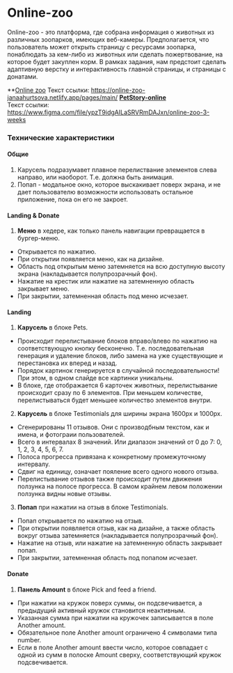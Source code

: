 # Online-zoo

Online-zoo - это платформа, где собрана информация о животных из различных зоопарков, имеющих веб-камеры. Предполагается, что пользователь может открыть страницу с ресурсами зоопарка, понаблюдать за кем-либо из животных или сделать пожертвование, на которое будет закуплен корм. В рамках задания, нам предстоит сделать адаптивную верстку и интерактивность главной страницы, и страницы с донатами.

**[Online zoo](https://online-zoo-janaahurtsova.netlify.app/pages/main/)
Текст ссылки: https://online-zoo-janaahurtsova.netlify.app/pages/main/
**[PetStory-online](https://www.figma.com/file/ypzT9idgAILaSRVRmDAJxn/online-zoo-3-weeks)**  
Текст ссылки: https://www.figma.com/file/ypzT9idgAILaSRVRmDAJxn/online-zoo-3-weeks

### Технические характеристики


#### Общие

1. Карусель подразумавет плавное перелиствание элементов слева направо, или наоборот. Т.е. должна быть анимация.
2. Попап - модальное окно, которое выскакивает поверх экрана, и не дает пользователю возможности использовать остальное приложение, пока он его не закроет.


#### Landing & Donate

1. **Меню** в хедере, как только панель навигации превращается в бургер-меню.  
- Открывается по нажатию.  
- При открытии появляется меню, как на дизайне.
- Область под открытым меню затемняется на всю доступную высоту экрана (накладывается полупрозрачный фон).  
- Нажатие на крестик или нажатие на затемненную область закрывает меню.  
- При закрытии, затемненная область под меню исчезает.  


#### Landing

1. **Карусель** в блоке Pets.
- Происходит перелистывание блоков вправо/влево по нажатию на соответствующую кнопку бесконечно. Т.е. последовательная генерация и удаление блоков, либо замена на уже существующие и перестановка их вперед и назад.  
- Порядок картинок генерируется в случайной последовательности! При этом, в одном слайде все картинки уникальны.  
- В блоке, где отображается 6 карточек животных, перелистывание происходит сразу по 6 элементов. При меньшем количестве, перелистываться будет меньшее количество элементов внутри.  

2. **Карусель** в блоке Testimonials для ширины экрана 1600px и 1000px.
- Сгенерированы 11 отзывов. Они с производбным текстом, как и имена, и фотограии пользователей.  
- Всего в интервалах 8 значений. Или диапазон значений от 0 до 7: 0, 1, 2, 3, 4, 5, 6, 7.  
- Полоса прогресса привязана к конкретному промежуточному интервалу.
- Сдвиг на единицу, означает пояление всего одного нового отзыва.
- Перелистывание отзывов также происходит путем движения ползунка на полосе прогресса. В самом крайнем левом положении ползунка видны новые отзывы. 

3. **Попап** при нажатии на отзыв в блоке Testimonials.
- Попап открывается по нажатию на отзыв.  
- При открытии появляется отзыв, как на дизайне, а также область вокруг отзыва затемняется (накладывается полупрозрачный фон).  
- Нажатие на отзыв, или нажатие на затемненную область закрывает попап.  
- При закрытии, затемненная область под попапом исчезает.  


#### Donate

1. **Панель Amount** в блоке Pick and feed a friend.
- При нажатии на кружок поверх суммы, он подсвечивается, а предыдущий активный кружок становится неактивным.
- Указанная сумма при нажатии на кружочек записывается в поле Another amount.
- Обязательное поле Another amount ограничено 4 символами типа number. 
- Если в поле Another amount ввести число, которое совпадает с одной из сумм в полоске Amount сверху, соответствующий кружок подсвечивается.
